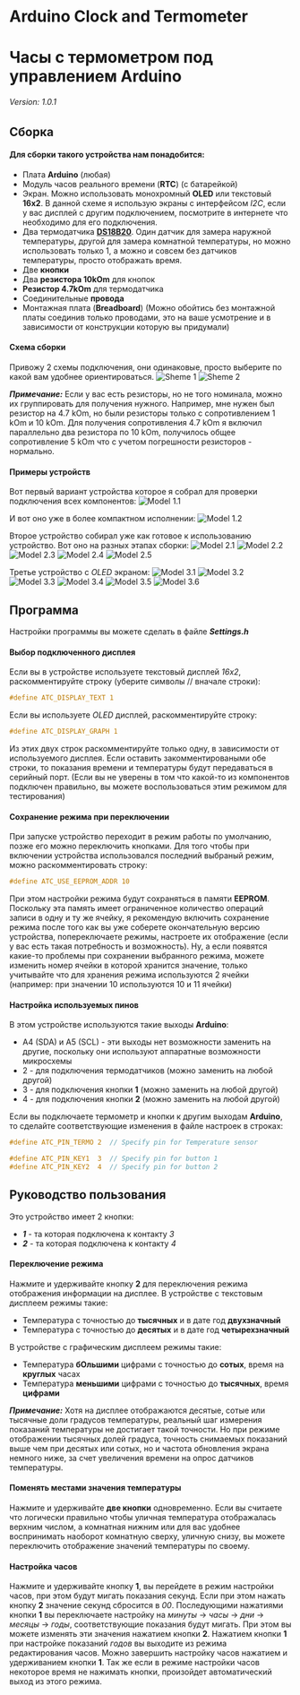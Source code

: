 # Arduino Clock and Termometer
# Часы с термометром под управлением Arduino

###### Version: 1.0.1

## Сборка

#### Для сборки такого устройства нам понадобится:

- Плата **Arduino** (любая)
- Модуль часов реального времени (**RTC**)
  (с батарейкой)
- Экран. Можно использовать монохромный **OLED**
  или текстовый **16x2**. В данной схеме я
  использую экраны с интерфейсом *I2C*, если у
  вас дисплей с другим подключением, посмотрите
  в интернете что необходимо для его подключения.
- Два термодатчика
  [**DS18B20**](http://arduino-diy.com/arduino-tsifrovoy-datchik-temperatury-DS18B20 "DS18B20").
  Один датчик для замера наружной температуры,
  другой для замера комнатной температуры,
  но можно использовать только 1, а можно
  и совсем без датчиков температуры,
  просто отображать время.
- Две **кнопки**
- Два **резистора 10kOm** для кнопок
- **Резистор 4.7kOm** для термодатчика
- Соединительные **провода**
- Монтажная плата (**Breadboard**) (Можно
  обойтись без монтажной платы соединив только
  проводами, это на ваше усмотрение и в зависимости
  от конструкции которую вы придумали)


#### Схема сборки

Привожу 2 схемы подключения, они одинаковые, просто
выберите по какой вам удобнее ориентироваться.
![Sheme 1](doc/img/Scheme1.jpg "Схема 1")
![Sheme 2](doc/img/Scheme2.jpg "Схема 2")

***Примечание:*** Если у вас есть резисторы, но не того
номинала, можно их группировать для получения нужного.
Например, мне нужен был резистор на 4.7 kOm, но были
резисторы только с сопротивлением 1 kOm и 10 kOm.
Для получения сопротивления 4.7 kOm я включил
параллельно два резистора по 10 kOm, получилось общее
сопротивление 5 kOm что с учетом погрешности
резисторов - нормально.

#### Примеры устройств

Вот первый вариант устройства которое я собрал
для проверки подключения всех компонентов:
![Model 1.1](doc/img/UnoText1.jpg "Прототип")

И вот оно уже в более компактном исполнении:
![Model 1.2](doc/img/UnoText2.jpg "Собраное")

Второе устройство собирал уже как готовое
к использованию устройство. Вот оно на разных
этапах сборки:
![Model 2.1](doc/img/NanoText1.jpg "Устройство 2.1")
![Model 2.2](doc/img/NanoText2.jpg "Устройство 2.2")
![Model 2.3](doc/img/NanoText3.jpg "Устройство 2.3")
![Model 2.4](doc/img/NanoText4.jpg "Устройство 2.4")
![Model 2.5](doc/img/NanoText5.jpg "Устройство 2.5")

Третье устройство с *OLED* экраном:
![Model 3.1](doc/img/NanoGraph1.jpg "Устройство 3.1")
![Model 3.2](doc/img/NanoGraph2.jpg "Устройство 3.2")
![Model 3.3](doc/img/NanoGraph3.jpg "Устройство 3.3")
![Model 3.4](doc/img/NanoGraph4.jpg "Устройство 3.4")
![Model 3.5](doc/img/NanoGraph5.jpg "Устройство 3.5")
![Model 3.6](doc/img/NanoGraph6.jpg "Устройство 3.6")


## Программа

Настройки программы вы можете сделать в файле
***Settings.h***

#### Выбор подключенного дисплея
Если вы в устройстве используете текстовый дисплей *16x2*,
раскомментируйте строку (уберите символы // вначале строки):
```objectivec
#define ATC_DISPLAY_TEXT 1
```
Если вы используете *OLED* дисплей, раскомментируйте строку:
```objectivec
#define ATC_DISPLAY_GRAPH 1
```
Из этих двух строк раскомментируйте только одну,
в зависимости от используемого дисплея. Если оставить
закомментироваными обе строки, то показания времени
и температуры будут передаваться в серийный порт.
(Если вы не уверены в том что какой-то из компонентов
подключен правильно, вы можете воспользоваться этим
режимом для тестирования)

#### Сохранение режима при переключении
При запуске устройство переходит в режим работы
по умолчанию, позже его можно переключить кнопками.
Для того чтобы при включении устройства использовался
последний выбраный режим, можно раскомментировать строку:
```objectivec
#define ATC_USE_EEPROM_ADDR 10
```
При этом настройки режима будут сохраняться в памяти
**EEPROM**. Поскольку эта память имеет ограниченное
количество операций записи в одну и ту же ячейку,
я рекомендую включить сохранение режима после того
как вы уже соберете окончательную версию устройства,
попереключаете режимы, настроете их отображение
(если у вас есть такая потребность и возможность).
Ну, а если появятся какие-то проблемы при сохранении
выбранного режима, можете изменить номер ячейки
в которой хранится значение, только учитывайте что
для хранения режима используются 2 ячейки (например:
при значении 10 используются 10 и 11 ячейки)

#### Настройка используемых пинов
В этом устройстве используются такие выходы **Arduino**:
- A4 (SDA) и A5 (SCL) - эти выходы нет возможности
заменить на другие, поскольку они используют аппаратные
возможности микросхемы
- 2 - для подключения термодатчиков (можно заменить
на любой другой)
- 3 - для подключения кнопки **1** (можно заменить
на любой другой)
- 4 - для подключения кнопки **2** (можно заменить
на любой другой)

Если вы подключаете термометр и кнопки к другим
выходам **Arduino**, то сделайте соответствующие
изменения в файле настроек в строках:
```objectivec
#define ATC_PIN_TERMO 2  // Specify pin for Temperature sensor

#define ATC_PIN_KEY1  3  // Specify pin for button 1
#define ATC_PIN_KEY2  4  // Specify pin for button 2
```

## Руководство пользования

Это устройство имеет 2 кнопки:
- ***1*** - та которая подключена к контакту *3*
- ***2*** - та которая подключена к контакту *4*

#### Переключение режима
Нажмите и удерживайте кнопку **2** для переключения
режима отображения информации на дисплее. В устройстве
с текстовым дисплеем режимы такие:
- Температура с точностью до **тысячных** и в дате год **двухзначный**
- Температура с точностью до **десятых** и в дате год **четырехзначный**

В устройстве с графическим дисплеем режимы такие:
- Температура **бОльшими** цифрами с точностью до **сотых**,
время на **круглых** часах
- Температура **меньшими** цифрами с точностью до **тысячных**,
время **цифрами**

***Примечание:*** Хотя на дисплее отображаются десятые,
сотые или тысячные доли градусов температуры, реальный
шаг измерения показаний температуры не достигает такой
точности. Но при режиме отображении тысячных долей
градуса, точность снимаемых показаний выше чем при
десятых или сотых, но и частота обновления экрана
немного ниже, за счет увеличения времени на опрос
датчиков температуры.

#### Поменять местами значения температуры
Нажмите и удерживайте **две кнопки** одновременно.
Если вы считаете что логически правильно чтобы
уличная температура отображалась верхним числом,
а комнатная нижним или для вас удобнее воспринимать
наоборот комнатную сверху, уличную снизу, вы можете
переключить отображение значений температуры по своему.

#### Настройка часов
Нажмите и удерживайте кнопку **1**, вы перейдете
в режим настройки часов, при этом будут мигать
показания секунд. Если при этом нажать кнопку **2**
значение секунд сбросится в *00*. Последующими
нажатиями кнопки **1** вы переключаете настройку на
*минуты* -> *часы* -> *дни* -> *месяцы* -> *годы*,
соответствующие показания будут мигать. При этом
вы можете изменять эти значения нажатием кнопки **2**.
Нажатием кнопки **1** при настройке показаний *годов*
вы выходите из режима редактирования часов. Можно
завершить настройку часов нажатием и удерживанием
кнопки **1**. Так же если в режиме настройки часов некоторое время
не нажимать кнопки, произойдет автоматический выход
из этого режима.

